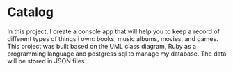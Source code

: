 # Catalog
In this project, I create a console app that will help you to keep a record of different types of things i own: books, music albums, movies, and games. This project was built based on the UML class diagram, Ruby as a programming language and postgress sql to manage my database. The data will be stored in JSON files .
